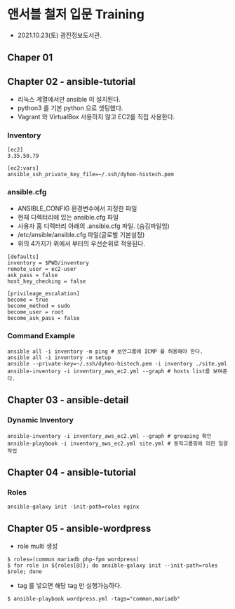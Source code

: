 # 앤서블 철저 입문 Training
* 2021.10.23(토) 광진정보도서관.

## Chaper 01


## Chapter 02 - ansible-tutorial
* 리눅스 계열에서만 ansible 이 설치된다.
* python3 를 기본 python 으로 셋팅했다.
* Vagrant 와 VirtualBox 사용하지 않고 EC2를 직접 사용한다.

### Inventory
```
[ec2]
3.35.50.79

[ec2:vars]
ansible_ssh_private_key_file=~/.ssh/dyheo-histech.pem
```
### ansible.cfg
* ANSIBLE_CONFIG 환경변수에서 지정한 파일
* 현재 디렉터리에 있는 ansible.cfg 파일
* 사용자 홈 디렉터리 아래의 .ansible.cfg 파일. (숨김파일임)
* /etc/ansible/ansible.cfg 파일(글로벌 기본설정)
* 위의 4가지가 위에서 부터의 우선순위로 적용된다.
```
[defaults]
inventory = $PWD/inventory
remote_user = ec2-user
ask_pass = false
host_key_checking = false

[privileage_escalation]
become = true
become_method = sudo
become_user = root
become_ask_pass = false
```

### Command Example
```
ansible all -i inventory -m ping # 보안그룹에 ICMP 를 허용해야 한다.
ansible all -i inventory -m setup
ansible --private-key=~/.ssh/dyheo-histech.pem -i inventory ./site.yml 
ansible-inventory -i inventory_aws_ec2.yml --graph # hosts list를 보여준다.
```

## Chapter 03 - ansible-detail
### Dynamic Inventory
```
ansible-inventory -i inventory_aws_ec2.yml --graph # grouping 확인
ansible-playbook -i inventory_aws_ec2.yml site.yml # 동적그룹핑에 의한 일괄작업
```

## Chapter 04 - ansible-tutorial
### Roles
```
ansible-galaxy init -init-path=roles nginx
```

## Chapter 05 - ansible-wordpress
* role multi 생성
```
$ roles=(common mariadb php-fpm wordpress)
$ for role in ${roles[@]}; do ansible-galaxy init --init-path=roles $role; done
```
* tag 를 넣으면 해당 tag 만 실행가능하다.
```
$ ansible-playbook wordpress.yml -tags="common,mariadb"
```

